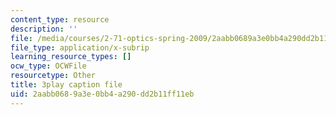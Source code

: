 ```yaml
---
content_type: resource
description: ''
file: /media/courses/2-71-optics-spring-2009/2aabb0689a3e0bb4a290dd2b11ff11eb_MK5uZttfWfM.srt
file_type: application/x-subrip
learning_resource_types: []
ocw_type: OCWFile
resourcetype: Other
title: 3play caption file
uid: 2aabb068-9a3e-0bb4-a290-dd2b11ff11eb
---
```

